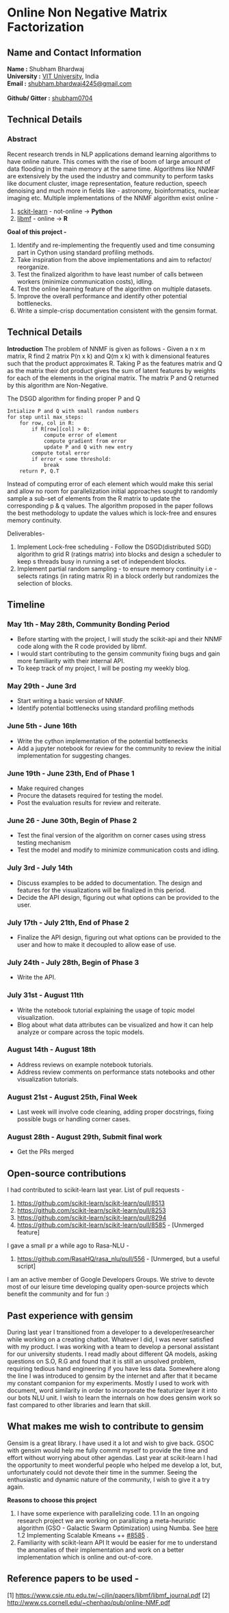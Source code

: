 # Online Non Negative Matrix Factorization

## Name and Contact Information 

**Name :**  Shubham Bhardwaj </br>
**University :** [VIT University](http://www.vit.ac.in/), India </br>
**Email :** shubham.bhardwaj4245@gmail.com </br></br>
**Github/ Gitter :** [shubham0704](https://github.com/shubham0704) </br>

## Technical Details

### Abstract
Recent research trends in NLP applications demand learning algorithms to have online nature. This comes with the rise of boom of large amount of data flooding in the main memory at the same time. Algorithms like NNMF are extensively by the used the industry and community to perform tasks like document cluster, image representation, feature reduction, speech denoising and much more in fields like -  astronomy, bioinformatics, nuclear imaging etc. Multiple implementations of the NNMF algorithm exist online  - 
1. [sckit-learn](http://scikit-learn.org/stable/modules/generated/sklearn.decomposition.NMF.html) - not-online -> **Python**
2. [libmf](http://www.csie.ntu.edu.tw/~cjlin/libmf/) - online -> **R**

**Goal of this project -**
1. Identify and re-implementing the frequently used and time
consuming part in Cython using standard profiling methods. 
2. Take inspiration from the above implementations and aim to
refactor/ reorganize. 
3. Test the finalized algorithm to have least number of calls between workers (minimize communication costs), idling.
4. Test the online learning feature of the algorithm on multiple datasets.
5. Improve the overall performance and identify other potential bottlenecks.
6. Write a simple-crisp documentation consistent with the gensim format.

## Technical Details

**Introduction**
The problem of NNMF is given as follows - 
Given a n x m matrix, R find 2 matrix P(n x k) and Q(m x k) with k dimensional features such that the product approximates R.
Taking P as the features matrix and Q as the matrix their dot product gives the sum of latent features by weights for each of the elements in the original matrix. The matrix P and Q returned by this algorithm are Non-Negative.

The DSGD algorithm for finding proper P and Q 
```
Intialize P and Q with small random numbers
for step until max_steps:
    for row, col in R:
        if R[row][col] > 0:
            compute error of element
            compute gradient from error
            update P and Q with new entry
        compute total error
        if error < some threshold:
            break
    return P, Q.T
```
Instead of computing error of each element which would make this serial and allow no room for parallelization initial approaches sought to randomly sample a sub-set of elements from the R matrix to update the corresponding p & q values.
The algorithm proposed in the paper follows the best methodology to update the values which is lock-free and ensures memory continuity.

Deliverables-
1. Implement Lock-free scheduling - Follow the DSGD(distributed SGD) algorithm  to grid R (ratings matrix) into blocks and design a scheduler to keep s threads busy in running a set of independent blocks.
2. Implement partial random sampling - to ensure memory continuity
i.e -  selects ratings (in rating matrix R) in a block orderly but randomizes the selection of blocks.

## Timeline

### May 1th - May 28th, **Community Bonding Period**

- Before starting with the project, I will study the scikit-api and their NNMF code along with the R code provided by libmf.
- I would start contributing to the gensim community fixing bugs and gain more familiarity with their internal API.
- To keep track of my project, I will be posting my weekly blog.

### May 29th - June 3rd

- Start writing a basic version of NNMF.
- Identify potential bottlenecks using standard profiling methods

### June 5th - June 16th

- Write the cython implementation of the potential bottlenecks
- Add a jupyter notebook for review for the community to review the initial implementation for suggesting changes.

### June 19th - June 23th, End of Phase 1

- Make required changes
- Procure the datasets required for testing the model.
- Post the evaluation results for review and reiterate.

### June 26 - June 30th, Begin of Phase 2

- Test the final version of the algorithm on corner cases using stress testing mechanism
- Test the model and modify to minimize communication costs and idling.

### July 3rd - July 14th

- Discuss examples to be added to documentation. The design and features for the visualizations will be finalized in this period.
- Decide the API design, figuring out what options can be provided to the user.


### July 17th - July 21th, End of Phase 2
- Finalize the API design, figuring out what options can be provided to the user and how to make it decoupled to allow ease of use.

### July 24th - July 28th, Begin of Phase 3

- Write the API.

### July 31st - August 11th

- Write the notebook tutorial explaining the usage of topic model visualization.
- Blog about what data attributes can be visualized and how it can help analyze or
compare across the topic models.

### August 14th - August 18th

- Address reviews on example notebook tutorials.
- Address review comments on  performance stats notebooks and other visualization
tutorials.

### August 21st - August 25th, **Final Week**

- Last week will involve code cleaning, adding proper docstrings, fixing possible bugs or handling corner cases.

### August 28th - August 29th, **Submit final work**

- Get the PRs merged



## Open-source contributions
I had contributed to scikit-learn last year. List of pull requests -
1. https://github.com/scikit-learn/scikit-learn/pull/8513
2. https://github.com/scikit-learn/scikit-learn/pull/8253
3. https://github.com/scikit-learn/scikit-learn/pull/8294 
4. https://github.com/scikit-learn/scikit-learn/pull/8585  - [Unmerged feature]

I gave a small pr a while ago to Rasa-NLU -
1. https://github.com/RasaHQ/rasa_nlu/pull/556 - [Unmerged, but a useful script]

I am an active member of Google Developers Groups. We strive to devote most of our leisure time developing quality open-source projects which benefit the community and for fun :)

## Past experience with gensim

During last year I transitioned from a developer to a developer/researcher while working on a creating chatbot. Whatever I did, I was never satisfied with my product. I was working with a team to develop a personal assistant for our university students. I read madly about different QA models, asking questions on S.O, R.G and found that it is still an unsolved problem, requiring tedious hand engineering if you have less data. Somewhere along the line I was introduced to gensim by the internet and after that it became my constant companion for my experiments. Mostly I used to work with document, word similarity in order to incorporate the featurizer layer it into our bots NLU unit. I wish to learn the internals on how does gensim work so fast compared to other libraries and learn that skill.

## What makes me wish to contribute to gensim

Gensim is a great library. I have used it a lot and wish to give back. GSOC with gensim would help me fully commit myself to provide the time and effort without worrying about other agendas. Last year at scikit-learn I had the opportunity to meet wonderful people who helped me develop a lot, but, unfortunately could not devote their time in the summer. Seeing the enthusiastic and dynamic nature of the community, I wish to give it a try again.

**Reasons to choose this project**
1. I have some experience with parallelizing code. 
1.1 In an ongoing research project we are working on parallizing a meta-heuristic algorithm (GSO - Galactic Swarm Optimization) using Numba. See [here](https://github.com/shubham0704/parallelGSO)
1.2 Implementing Scalable Kmeans ++ [#8585](https://github.com/scikit-learn/scikit-learn/pull/8585) .
2. Familiarity with scikit-learn API
It would be easier for me to understand the anomalies of their implementation and work on a better implementation which is online and out-of-core.

## Reference papers to be used -
[1] https://www.csie.ntu.edu.tw/~cjlin/papers/libmf/libmf_journal.pdf
[2] http://www.cs.cornell.edu/~chenhao/pub/online-NMF.pdf





